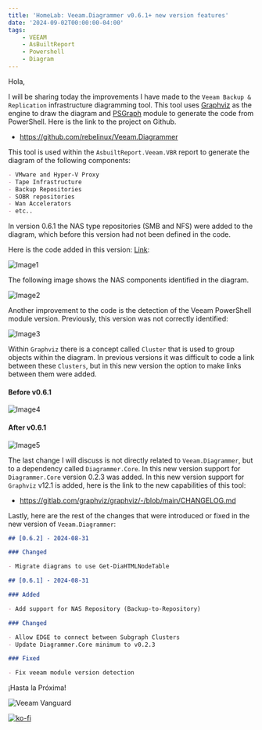 ```yaml
---
title: 'HomeLab: Veeam.Diagrammer v0.6.1+ new version features'
date: '2024-09-02T00:00:00-04:00'
tags:
    - VEEAM
    - AsBuiltReport
    - Powershell
    - Diagram
---
```


Hola,

I will be sharing today the improvements I have made to the `Veeam Backup & Replication` infrastructure diagramming tool. This tool uses [Graphviz](https://graphviz.org/) as the engine to draw the diagram and [PSGraph](https://psgraph.readthedocs.io/en/latest/about/) module to generate the code from PowerShell. Here is the link to the project on Github.

- <https://github.com/rebelinux/Veeam.Diagrammer>

This tool is used within the `AsbuiltReport.Veeam.VBR` report to generate the diagram of the following components:

```markdown
- VMware and Hyper-V Proxy
- Tape Infrastructure
- Backup Repositories
- SOBR repositories
- Wan Accelerators
- etc..
```

In version 0.6.1 the NAS type repositories (SMB and NFS) were added to the diagram, which before this version had not been defined in the code.

Here is the code added in this version: [Link](https://github.com/rebelinux/Veeam.Diagrammer/blob/2c7092cac1fbf90860d4dafa56a24a6b961d5660/Src/Private/Get-DiagBackupToRepo.ps1#L47):

![Image1](/img/2024/veeam.diagrammer-0.6.1plus/vscode1.webp)

The following image shows the NAS components identified in the diagram.

![Image2](/img/2024/veeam.diagrammer-0.6.1plus/diagramer0.webp)

Another improvement to the code is the detection of the Veeam PowerShell module version. Previously, this version was not correctly identified:

![Image3](/img/2024/veeam.diagrammer-0.6.1plus/vscode2.webp)

Within `Graphviz` there is a concept called `Cluster` that is used to group objects within the diagram. In previous versions it was difficult to code a link between these `Clusters`, but in this new version the option to make links between them were added.

#### Before v0.6.1

![Image4](/img/2024/veeam.diagrammer-0.6.1plus/diagramer2.webp)

#### After v0.6.1

![Image5](/img/2024/veeam.diagrammer-0.6.1plus/diagramer3.webp)

The last change I will discuss is not directly related to `Veeam.Diagrammer`, but to a dependency called `Diagrammer.Core`. In this new version support for `Diagrammer.Core` version 0.2.3 was added. In this new version support for `Graphviz` v12.1 is added, here is the link to the new capabilities of this tool:

- <https://gitlab.com/graphviz/graphviz/-/blob/main/CHANGELOG.md>

Lastly, here are the rest of the changes that were introduced or fixed in the new version of `Veeam.Diagrammer`:

```markdown
## [0.6.2] - 2024-08-31

### Changed

- Migrate diagrams to use Get-DiaHTMLNodeTable

## [0.6.1] - 2024-08-31

### Added

- Add support for NAS Repository (Backup-to-Repository)

### Changed

- Allow EDGE to connect between Subgraph Clusters
- Update Diagrammer.Core minimum to v0.2.3

### Fixed

- Fix veeam module version detection
```

¡Hasta la Próxima!

![Veeam Vanguard](/img/2024/abr-veeam-vbr-0_8_8/veeam_vanguard.webp#center)

[![ko-fi](https://ko-fi.com/img/githubbutton_sm.svg)](https://ko-fi.com/F1F8DEV80)

